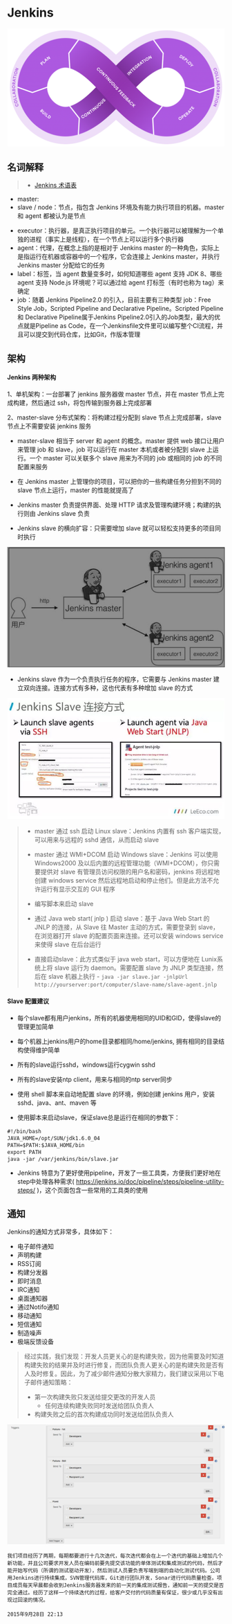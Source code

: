 # Jenkins

![](./images/CI.png)

## 名词解释

> * [Jenkins 术语表](https://www.jenkins.io/zh/doc/book/glossary/)

* master:
* slave / node：节点，指包含 Jenkins 环境及有能力执行项目的机器。master 和 agent 都被认为是节点

- executor：执行器，是真正执行项目的单元。一个执行器可以被理解为一个单独的进程（事实上是线程），在一个节点上可以运行多个执行器
- agent：代理，在概念上指的是相对于 Jenkins master 的一种角色，实际上是指运行在机器或容器中的一个程序，它会连接上 Jenkins master，并执行 Jenkins master 分配给它的任务
- label：标签，当 agent 数量变多时，如何知道哪些 agent 支持 JDK 8、哪些 agent 支持 Node.js 环境呢？可以通过给 agent 打标签（有时也称为 tag）来确定
- job：随着 Jenkins Pipeline2.0 的引入，目前主要有三种类型 job：Free Style Job，Scripted Pipeline and Declarative Pipeline。Scripted Pipeline 和 Declarative Pipeline属于Jenkins Pipeline2.0引入的Job类型，最大的优点就是Pipeline as Code，在一个Jenkinsfile文件里可以编写整个CI流程，并且可以提交到代码仓库，比如Git，作版本管理

## 架构

#### Jenkins 两种架构

1、单机架构：一台部署了 jenkins 服务器做 master 节点，并在 master 节点上完成构建，然后通过 ssh，将包传输到服务器上完成部署

2、master-slave 分布式架构：将构建过程分配到 slave 节点上完成部署，slave 节点上不需要安装 jenkins 服务

* master-slave 相当于 server 和 agent 的概念。master 提供 web 接口让用户来管理 job 和 slave，job 可以运行在 master 本机或者被分配到 slave 上运行。一个 master 可以关联多个 slave 用来为不同的 job 或相同的 job 的不同配置来服务

* 在 Jenkins master 上管理你的项目，可以把你的一些构建任务分担到不同的 slave 节点上运行，master 的性能就提高了

* Jenkins master 负责提供界面、处理 HTTP 请求及管理构建环境；构建的执行则由 Jenkins slave 负责
* Jenkins slave 的横向扩容：只需要增加 slave 就可以轻松支持更多的项目同时执行

![](./images/jiagou.jpg)

* Jenkins slave 作为一个负责执行任务的程序，它需要与 Jenkins master 建立双向连接。连接方式有多种，这也代表有多种增加 slave 的方式

![](./images/lianjie.jpg)

> * master 通过 ssh 启动 Linux slave：Jenkins 内置有 ssh 客户端实现，可以用来与远程的 sshd 通信，从而启动 slave
> * master 通过 WMI+DCOM 启动 Windows slave：Jenkins 可以使用 Windows2000 及以后内置的远程管理功能（WMI+DCOM），你只需要提供对 slave 有管理员访问权限的用户名和密码，jenkins 将远程地创建 windows service 然后远程地启动和停止他们。但是此方法不允许运行有显示交互的 GUI 程序
> * 编写脚本来启动 slave
>
> * 通过 Java web start( jnlp ) 启动 slave：基于 Java Web Start 的 JNLP 的连接，从 Slave 往 Master 主动的方式，需要登录到 slave，在浏览器打开 slave 的配置页面来连接。还可以安装 windows service 来使得 slave 在后台运行
> * 直接启动slave：此方式类似于 java web start，可以方便地在 Lunix系统上将 slave 运行为 daemon。需要配置 slave 为 JNLP 类型连接，然后在 slave 机器上执行 - `java -jar slave.jar -jnlpUrl http://yourserver:port/computer/slave-name/slave-agent.jnlp`

#### Slave 配置建议

* 每个slave都有用户jenkins，所有的机器使用相同的UID和GID，使得slave的管理更加简单

* 每个机器上jenkins用户的home目录都相同/home/jenkins, 拥有相同的目录结构使得维护简单

* 所有的slave运行sshd，windows运行cygwin sshd

* 所有的slave安装ntp client，用来与相同的ntp server同步

*  使用 shell 脚本来自动地配置 slave 的环境，例如创建 jenkins 用户，安装sshd、java、ant、maven 等

* 使用脚本来启动slave，保证slave总是运行在相同的参数下：

```shell
#!/bin/bash 
JAVA_HOME=/opt/SUN/jdk1.6.0_04
PATH=$PATH:$JAVA_HOME/bin
export PATH
java -jar /var/jenkins/bin/slave.jar
```

* Jenkins 特意为了更好使用pipeline，开发了一些工具类，方便我们更好地在step中处理各种需求( https://jenkins.io/doc/pipeline/steps/pipeline-utility-steps/ )，这个页面包含一些常用的工具类的使用

## 通知

Jenkins的通知方式非常多，具体如下：

- 电子邮件通知
- 声明构建
- RSS订阅
- 构建分发器
- 即时消息
- IRC通知
- 桌面通知器
- 通过Notifo通知
- 移动通知
- 短信通知
- 制造噪声
- 极端反馈设备

> 经过实践，我们发现：开发人员更关心的是构建失败，因为他需要及时知道构建失败的结果并及时进行修复，而团队负责人更关心的是构建失败是否有人及时修复。因此，为了减少邮件通知分散大家精力，我们建议采用以下电子邮件通知策略：
>
> - 第一次构建失败只发送给提交更改的开发人员
>   - 任何连续构建失败同时发送给团队负责人
> - 构建失败之后的首次构建成功同时发送给团队负责人

![](./images/tongzhi.jpg)

``` shell
我们项目经历了两期，每期都要进行十几次迭代，每次迭代都会在上一个迭代的基础上增加几个新功能，并且公司要求开发人员在编码前要先提交该功能的单体测试和集成测试的代码，然后才能开始写代码（所谓的测试驱动开发），然后测试人员要负责写端到端的自动化测试代码。公司用Jenkins进行持续集成，SVN管理代码库，Git进行团队开发，Sonar进行代码质量检查。项目成员每天早晨都会收到Jenkins服务器发来的前一天的集成测试报告，通知前一天的提交是否完全通过。经历了这样一个持续迭代的过程，给客户交付的代码质量有保证，很少或几乎没有出现过回滚的情况。

2015年9月28日 22:13
```
